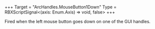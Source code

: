 +++
Target = "ArcHandles.MouseButton1Down"
Type = RBXScriptSignal<(axis: Enum.Axis) => void, false>
+++

Fired when the left mouse button goes down on one of the GUI handles.